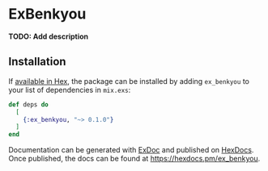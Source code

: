 # ExBenkyou

**TODO: Add description**

## Installation

If [available in Hex](https://hex.pm/docs/publish), the package can be installed
by adding `ex_benkyou` to your list of dependencies in `mix.exs`:

```elixir
def deps do
  [
    {:ex_benkyou, "~> 0.1.0"}
  ]
end
```

Documentation can be generated with [ExDoc](https://github.com/elixir-lang/ex_doc)
and published on [HexDocs](https://hexdocs.pm). Once published, the docs can
be found at <https://hexdocs.pm/ex_benkyou>.

